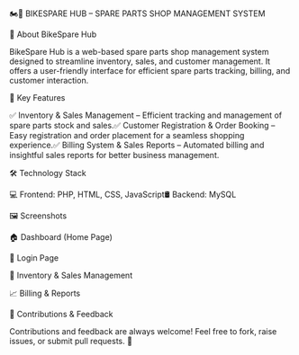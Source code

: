 🏍️🚀 BIKESPARE HUB – SPARE PARTS SHOP MANAGEMENT SYSTEM

📌 About BikeSpare Hub

BikeSpare Hub is a web-based spare parts shop management system designed to streamline inventory, sales, and customer management. It offers a user-friendly interface for efficient spare parts tracking, billing, and customer interaction.

🚀 Key Features

✅ Inventory & Sales Management – Efficient tracking and management of spare parts stock and sales.✅ Customer Registration & Order Booking – Easy registration and order placement for a seamless shopping experience.✅ Billing System & Sales Reports – Automated billing and insightful sales reports for better business management.

🛠️ Technology Stack

💻 Frontend: PHP, HTML, CSS, JavaScript🛢 Backend: MySQL

🖼️ Screenshots

🏠 Dashboard (Home Page)



🔑 Login Page



🛒 Inventory & Sales Management



📈 Billing & Reports



🎉 Contributions & Feedback

Contributions and feedback are always welcome! Feel free to fork, raise issues, or submit pull requests. 🚀
